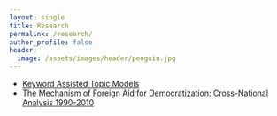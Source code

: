 ```yaml
---
layout: single
title: Research
permalink: /research/
author_profile: false
header:
  image: /assets/images/header/penguin.jpg
---
```


* [Keyword Assisted Topic Models](/research/keyATM/)
* [The Mechanism of Foreign Aid for Democratization: Cross-National Analysis 1990-2010](/research/bathesis/)
